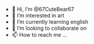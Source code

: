 - 👋 Hi, I’m @67CuteBear67
- 👀 I’m interested in art
- 🌱 I’m currently learning english
- 💞️ I’m looking to collaborate on 
- 📫 How to reach me ...

<!---
67CuteBear67/67CuteBear67 is a ✨ special ✨ repository because its `README.md` (this file) appears on your GitHub profile.
You can click the Preview link to take a look at your changes.
--->
